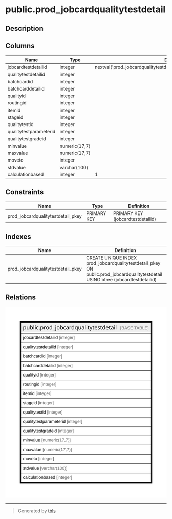 # public.prod_jobcardqualitytestdetail

## Description

## Columns

| Name | Type | Default | Nullable | Children | Parents | Comment |
| ---- | ---- | ------- | -------- | -------- | ------- | ------- |
| jobcardtestdetailid | integer | nextval('prod_jobcardqualitytestdetail_jobcardtestdetailid_seq'::regclass) | false |  |  |  |
| qualitytestdetailid | integer |  | true |  |  |  |
| batchcardid | integer |  | true |  |  |  |
| batchcarddetailid | integer |  | true |  |  |  |
| qualityid | integer |  | true |  |  |  |
| routingid | integer |  | true |  |  |  |
| itemid | integer |  | true |  |  |  |
| stageid | integer |  | true |  |  |  |
| qualitytestid | integer |  | true |  |  |  |
| qualitytestparameterid | integer |  | true |  |  |  |
| qualitytestgradeid | integer |  | true |  |  |  |
| minvalue | numeric(17,7) |  | true |  |  |  |
| maxvalue | numeric(17,7) |  | true |  |  |  |
| moveto | integer |  | true |  |  |  |
| stdvalue | varchar(100) |  | true |  |  |  |
| calculationbased | integer | 1 | true |  |  |  |

## Constraints

| Name | Type | Definition |
| ---- | ---- | ---------- |
| prod_jobcardqualitytestdetail_pkey | PRIMARY KEY | PRIMARY KEY (jobcardtestdetailid) |

## Indexes

| Name | Definition |
| ---- | ---------- |
| prod_jobcardqualitytestdetail_pkey | CREATE UNIQUE INDEX prod_jobcardqualitytestdetail_pkey ON public.prod_jobcardqualitytestdetail USING btree (jobcardtestdetailid) |

## Relations

![er](public.prod_jobcardqualitytestdetail.svg)

---

> Generated by [tbls](https://github.com/k1LoW/tbls)
